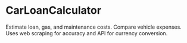 # CarLoanCalculator
Estimate loan, gas, and maintenance costs. Compare vehicle expenses. Uses web scraping for accuracy and API for currency conversion.
